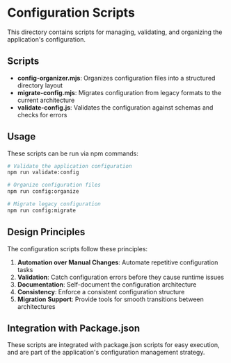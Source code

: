 # Configuration Scripts

This directory contains scripts for managing, validating, and organizing the application's configuration.

## Scripts

- **config-organizer.mjs**: Organizes configuration files into a structured directory layout
- **migrate-config.mjs**: Migrates configuration from legacy formats to the current architecture
- **validate-config.js**: Validates the configuration against schemas and checks for errors

## Usage

These scripts can be run via npm commands:

```bash
# Validate the application configuration
npm run validate:config

# Organize configuration files
npm run config:organize

# Migrate legacy configuration
npm run config:migrate
```

## Design Principles

The configuration scripts follow these principles:

1. **Automation over Manual Changes**: Automate repetitive configuration tasks
2. **Validation**: Catch configuration errors before they cause runtime issues
3. **Documentation**: Self-document the configuration architecture
4. **Consistency**: Enforce a consistent configuration structure
5. **Migration Support**: Provide tools for smooth transitions between architectures

## Integration with Package.json

These scripts are integrated with package.json scripts for easy execution, and are part of the application's configuration management strategy. 